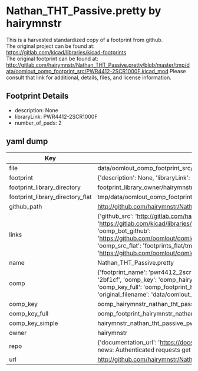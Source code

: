 # Nathan_THT_Passive.pretty by hairymnstr  
This is a harvested standardized copy of a footprint from github.  
The original project can be found at:  
https://gitlab.com/kicad/libraries/kicad-footprints  
The original footprint can be found at:
http://gitlab.com/hairymnstr/Nathan_THT_Passive.pretty/blob/master/tmp/data/oomlout_oomp_footprint_src/PWR4412-2SCR1000F.kicad_mod
Please consult that link for additional, details, files, and license information.  
## Footprint Details
* description: None  
* libraryLink: PWR4412-2SCR1000F  
* number_of_pads: 2  
## yaml dump  
| Key | Value |  
| --- | --- |  
| file | data/oomlout_oomp_footprint_src/Nathan_THT_Passive.pretty/PWR4412-2SCR1000F.kicad_mod |  
| footprint | {'description': None, 'libraryLink': 'PWR4412-2SCR1000F', 'number_of_pads': 2} |  
| footprint_library_directory | footprint_library_owner/hairymnstr_Nathan_THT_Passive.pretty |  
| footprint_library_directory_flat | tmp/data/oomlout_oomp_footprint_src/footprints_flat/hairymnstr_nathan_tht_passive_pwr4412_2scr1000f/working |  
| github_path | http://github.com/hairymnstr/Nathan_THT_Passive.pretty/blob/master/tmp/data/oomlout_oomp_footprint_src/PWR4412-2SCR1000F.kicad_mod |  
| links | {'github_src': 'http://gitlab.com/hairymnstr/Nathan_THT_Passive.pretty/blob/master/tmp/data/oomlout_oomp_footprint_src/PWR4412-2SCR1000F.kicad_mod', 'github_src_repo': 'https://gitlab.com/kicad/libraries/kicad-footprints', 'oomp_bot': 'tmp/data/oomlout_oomp_footprint_src/footprints/hairymnstr_nathan_tht_passive_pwr4412_2scr1000f/working', 'oomp_bot_github': 'https://github.com/oomlout/oomlout_oomp_footprint_bot/tree/main/tmp/data/oomlout_oomp_footprint_src/footprints/hairymnstr_nathan_tht_passive_pwr4412_2scr1000f/working', 'oomp_src_flat': 'footprints_flat/tmp/data/oomlout_oomp_footprint_src/footprints_flat/hairymnstr_nathan_tht_passive_pwr4412_2scr1000f/working', 'oomp_src_flat_github': 'https://github.com/oomlout/oomlout_oomp_footprint_src/tree/main/tmp/data/oomlout_oomp_footprint_src/footprints_flat/hairymnstr_nathan_tht_passive_pwr4412_2scr1000f/working'} |  
| name | Nathan_THT_Passive.pretty |  
| oomp | {'footprint_name': 'pwr4412_2scr1000f', 'library_name': 'nathan_tht_passive', 'md5': '2bf1cf70ab2671b09143cc9383d441d5', 'md5_10': '2bf1cf70ab', 'md5_5': '2bf1c', 'md5_6': '2bf1cf', 'oomp_key': 'oomp_hairymnstr_nathan_tht_passive_pwr4412_2scr1000f', 'oomp_key_extra': 'oomp_footprint_hairymnstr_nathan_tht_passive_pwr4412_2scr1000f', 'oomp_key_full': 'oomp_footprint_hairymnstr_nathan_tht_passive_pwr4412_2scr1000f_2bf1cf', 'oomp_key_simple': 'hairymnstr_nathan_tht_passive_pwr4412_2scr1000f', 'original_filename': 'data/oomlout_oomp_footprint_src/Nathan_THT_Passive.pretty/PWR4412-2SCR1000F.kicad_mod', 'owner_name': 'hairymnstr'} |  
| oomp_key | oomp_hairymnstr_nathan_tht_passive_pwr4412_2scr1000f |  
| oomp_key_full | oomp_footprint_hairymnstr_nathan_tht_passive_pwr4412_2scr1000f |  
| oomp_key_simple | hairymnstr_nathan_tht_passive_pwr4412_2scr1000f |  
| owner | hairymnstr |  
| repo | {'documentation_url': 'https://docs.github.com/rest/overview/resources-in-the-rest-api#rate-limiting', 'message': "API rate limit exceeded for 84.66.142.224. (But here's the good news: Authenticated requests get a higher rate limit. Check out the documentation for more details.)"} |  
| url | http://github.com/hairymnstr/Nathan_THT_Passive.pretty |  

